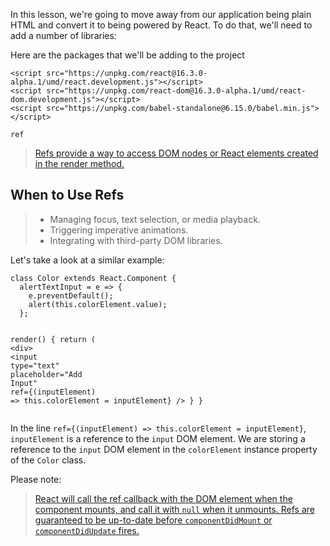 In this lesson, we're going to move away from our application being plain HTML and convert it to being powered by React. To do that, we'll need to add a number of libraries:
<p>Here are the packages that we'll be adding to the project</p>
<pre><code class="lang-html"><span class="hljs-tag">&lt;<span class="hljs-title">script</span> <span class="hljs-attribute">src</span>=<span class="hljs-value">"https://unpkg.com/react@16.3.0-alpha.1/umd/react.development.js"</span>&gt;</span><span class="undefined"></span><span class="hljs-tag">&lt;/<span class="hljs-title">script</span>&gt;</span>
<span class="hljs-tag">&lt;<span class="hljs-title">script</span> <span class="hljs-attribute">src</span>=<span class="hljs-value">"https://unpkg.com/react-dom@16.3.0-alpha.1/umd/react-dom.development.js"</span>&gt;</span><span class="undefined"></span><span class="hljs-tag">&lt;/<span class="hljs-title">script</span>&gt;</span>
<span class="hljs-tag">&lt;<span class="hljs-title">script</span> <span class="hljs-attribute">src</span>=<span class="hljs-value">"https://unpkg.com/babel-standalone@6.15.0/babel.min.js"</span>&gt;</span><span class="undefined"></span><span class="hljs-tag">&lt;/<span class="hljs-title">script</span>&gt;</span>
</code></pre>

<code>ref</code>
<blockquote>
<p><a target="_blank" href="https://reactjs.org/docs/refs-and-the-dom.html#callback-refs">Refs provide a way to access DOM nodes or React elements created in the render method.</a></p>
</blockquote>

<h2 id="when-to-use-refs">When to Use Refs</h2>
<blockquote>
<ul>
<li>Managing focus, text selection, or media playback.</li>
<li>Triggering imperative animations.</li>
<li>Integrating with third-party DOM libraries.</li>
</ul>
</blockquote>

<div class="ltr"><div class="index-module--markdown--2MdcR ureact-markdown "><p>Let's take a look at a similar example:</p>
<pre><code class="lang-js"><span class="hljs-class"><span class="hljs-keyword">class</span> <span class="hljs-title">Color</span> <span class="hljs-keyword">extends</span> <span class="hljs-title">React</span>.<span class="hljs-title">Component</span> </span>{
  alertTextInput = e =&gt; {
    e.preventDefault();
    alert(<span class="hljs-keyword">this</span>.colorElement.value);
  };

  render() {
    <span class="hljs-keyword">return</span> (
      <span class="xml"><span class="hljs-tag">&lt;<span class="hljs-title">div</span>&gt;</span>
        <span class="hljs-tag">&lt;<span class="hljs-title">input</span>
          <span class="hljs-attribute">type</span>=<span class="hljs-value">"text"</span>
          <span class="hljs-attribute">placeholder</span>=<span class="hljs-value">"Add Input"</span>
          <span class="hljs-attribute">ref</span>=<span class="hljs-value">{(inputElement)</span> =&gt;</span> 
           this.colorElement = inputElement}
        /&gt;
  }
}
</code></pre>
<p>In the line <code>ref={(inputElement) =&gt; this.colorElement = inputElement}</code>, <code>inputElement</code> is a reference to the <code>input</code> DOM element. We are storing a reference to the <code>input</code> DOM element in the <code>colorElement</code> instance property of the <code>Color</code> class.</p>
<p>Please note:</p>
<blockquote>
<p><a target="_blank" href="https://reactjs.org/docs/refs-and-the-dom.html#callback-refs">React will call the ref callback with the DOM element when the component mounts, and call it with <code>null</code> when it unmounts. Refs are guaranteed to be up-to-date before <code>componentDidMount</code> or <code>componentDidUpdate</code> fires.</a></p>
</blockquote>
</div></div>
